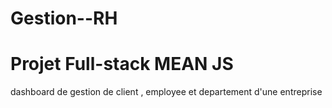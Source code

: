 # Gestion--RH
# Projet Full-stack MEAN JS
dashboard de gestion de client , employee et departement d'une entreprise 
